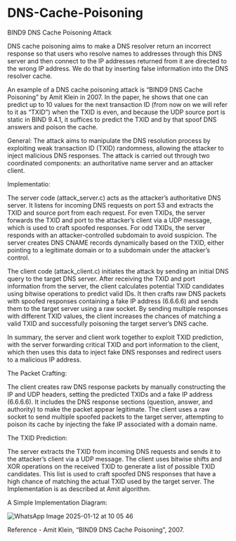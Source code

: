# DNS-Cache-Poisoning
BIND9 DNS Cache Poisoning Attack

DNS cache poisoning aims to make a DNS resolver return an incorrect response so that
users who resolve names to addresses through this DNS server and then connect to the IP
addresses returned from it are directed to the wrong IP address. We do that by inserting false
information into the DNS resolver cache.


An example of a DNS cache poisoning attack is “BIND9 DNS Cache Poisoning” by
Amit Klein in 2007. In the paper, he shows that one can predict up to 10 values for the next
transaction ID (from now on we will refer to it as “TXID”) when the TXID is even, and because the UDP source port
is static in BIND 9.4.1, it suffices to predict the TXID and by
that spoof DNS answers and poison the cache.


General:
The attack aims to manipulate the DNS resolution process by exploiting weak transaction ID (TXID) randomness, allowing the attacker to inject malicious DNS responses. The attack is carried out through two coordinated components: an authoritative name server and an attacker client.

Implementatio: 

The server code (attack_server.c) acts as the attacker’s authoritative DNS server. It listens for incoming DNS requests on port 53 and extracts the TXID and source port from each request. For even TXIDs, the server forwards the TXID and port to the attacker’s client via a UDP message, which is used to craft spoofed responses. For odd TXIDs, the server responds with an attacker-controlled subdomain to avoid suspicion. The server creates DNS CNAME records dynamically based on the TXID, either pointing to a legitimate domain or to a subdomain under the attacker’s control.

The client code (attack_client.c) initiates the attack by sending an initial DNS query to the target DNS server. After receiving the TXID and port information from the server, the client calculates potential TXID candidates using bitwise operations to predict valid IDs. It then crafts raw DNS packets with spoofed responses containing a fake IP address (6.6.6.6) and sends them to the target server using a raw socket. By sending multiple responses with different TXID values, the client increases the chances of matching a valid TXID and successfully poisoning the target server’s DNS cache.

In summary, the server and client work together to exploit TXID prediction, with the server forwarding critical TXID and port information to the client, which then uses this data to inject fake DNS responses and redirect users to a malicious IP address.


The Packet Crafting: 

The client creates raw DNS response packets by manually constructing the IP and UDP headers, setting the predicted TXIDs and a fake IP address (6.6.6.6). It includes the DNS response sections (question, answer, and authority) to make the packet appear legitimate. The client uses a raw socket to send multiple spoofed packets to the target server, attempting to poison its cache by injecting the fake IP associated with a domain name.


The TXID Prediction:

The server extracts the TXID from incoming DNS requests and sends it to the attacker’s client via a UDP message. The client uses bitwise shifts and XOR operations on the received TXID to generate a list of possible TXID candidates. This list is used to craft spoofed DNS responses that have a high chance of matching the actual TXID used by the target server. The Implementation is as described at Amit algorithm. 



A Simple Implementation Diagram:


![WhatsApp Image 2025-01-12 at 10 05 46](https://github.com/user-attachments/assets/875888ba-f9f3-4ac9-ba99-befe637410f6)



Reference - Amit Klein, “BIND9 DNS Cache Poisoning”, 2007. 
